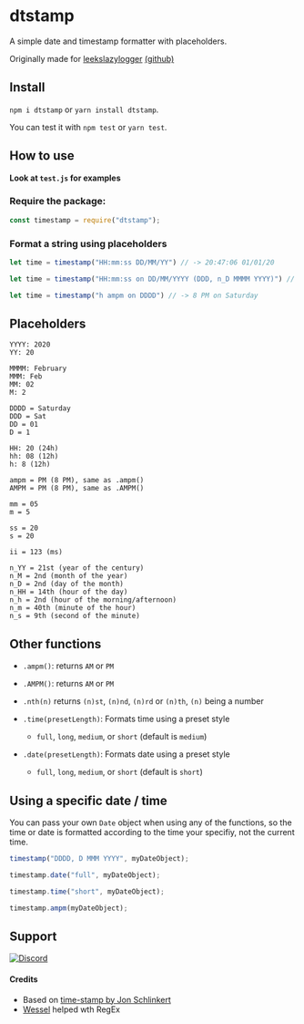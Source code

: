 # dtstamp
 A simple date and timestamp formatter with placeholders.
 
 Originally made for [leekslazylogger](https://www.npmjs.com/package/leekslazylogger) [(github)](https://github.com/eartharoid/leekslazylogger)


## Install
`npm i dtstamp` or `yarn install dtstamp`.

You can test it with `npm test` or `yarn test`.

## How to use
**Look at `test.js` for examples**
### Require the package:
```js
const timestamp = require("dtstamp");
```


### Format a string using placeholders
```js
let time = timestamp("HH:mm:ss DD/MM/YY") // -> 20:47:06 01/01/20
```

```js
let time = timestamp("HH:mm:ss on DD/MM/YYYY (DDD, n_D MMMM YYYY)") // -> 20:37:20 on 01/02/2020 (Sat, 1st February 2020)
```

```js
let time = timestamp("h ampm on DDDD") // -> 8 PM on Saturday
```


## Placeholders
```
YYYY: 2020
YY: 20

MMMM: February
MMM: Feb
MM: 02
M: 2

DDDD = Saturday
DDD = Sat
DD = 01
D = 1

HH: 20 (24h)
hh: 08 (12h)
h: 8 (12h)

ampm = PM (8 PM), same as .ampm()
AMPM = PM (8 PM), same as .AMPM()

mm = 05
m = 5

ss = 20
s = 20

ii = 123 (ms)

n_YY = 21st (year of the century)
n_M = 2nd (month of the year)
n_D = 2nd (day of the month)
n_HH = 14th (hour of the day)
n_h = 2nd (hour of the morning/afternoon)
n_m = 40th (minute of the hour)
n_s = 9th (second of the minute)
```

## Other functions
- `.ampm()`: returns `AM` or `PM`
- `.AMPM()`: returns `AM` or `PM`

- `.nth(n)` returns `(n)st`, `(n)nd`, `(n)rd` or `(n)th`, `(n)` being a number


- `.time(presetLength)`: Formats time using a preset style
  - `full`, `long`, `medium`, or `short` (default is `medium`)
- `.date(presetLength)`: Formats date using a preset style
  - `full`, `long`, `medium`, or `short` (default is `short`)

## Using a specific date / time
You can pass your own `Date` object when using any of the functions, so the time or date is formatted according to the time your specifiy, not the current time.

```js
timestamp("DDDD, D MMM YYYY", myDateObject);

timestamp.date("full", myDateObject);

timestamp.time("short", myDateObject);

timestamp.ampm(myDateObject);
```

## Support
[![Discord](https://discordapp.com/api/guilds/451745464480432129/widget.png?style=banner4)](https://discord.gg/pXc9vyC)

#### Credits
- Based on [time-stamp by Jon Schlinkert](https://github.com/jonschlinkert/time-stamp)
- [Wessel](https://github.com/passthewessel) helped wth RegEx

